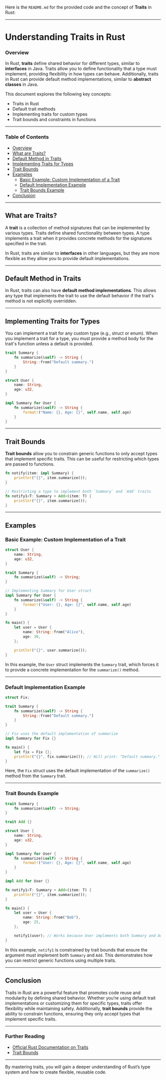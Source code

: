 Here is the `README.md` for the provided code and the concept of **Traits** in Rust:

---

# **Understanding Traits in Rust**

### **Overview**

In Rust, **traits** define shared behavior for different types, similar to **interfaces** in Java. Traits allow you to define functionality that a type must implement, providing flexibility in how types can behave. Additionally, traits in Rust can provide default method implementations, similar to **abstract classes** in Java.

This document explores the following key concepts:
- Traits in Rust
- Default trait methods
- Implementing traits for custom types
- Trait bounds and constraints in functions

---

### **Table of Contents**
- [Overview](#overview)
- [What are Traits?](#what-are-traits)
- [Default Method in Traits](#default-method-in-traits)
- [Implementing Traits for Types](#implementing-traits-for-types)
- [Trait Bounds](#trait-bounds)
- [Examples](#examples)
  - [Basic Example: Custom Implementation of a Trait](#basic-example-custom-implementation-of-a-trait)
  - [Default Implementation Example](#default-implementation-example)
  - [Trait Bounds Example](#trait-bounds-example)
- [Conclusion](#conclusion)

---

## **What are Traits?**

A **trait** is a collection of method signatures that can be implemented by various types. Traits define shared functionality between types. A type implements a trait when it provides concrete methods for the signatures specified in the trait.

In Rust, traits are similar to **interfaces** in other languages, but they are more flexible as they allow you to provide default implementations.

---

## **Default Method in Traits**

In Rust, traits can also have **default method implementations**. This allows any type that implements the trait to use the default behavior if the trait's method is not explicitly overridden.

---

## **Implementing Traits for Types**

You can implement a trait for any custom type (e.g., struct or enum). When you implement a trait for a type, you must provide a method body for the trait's function unless a default is provided.

```rust
trait Summary {
    fn summarize(&self) -> String {
        String::from("Default summary.")
    }
}

struct User {
    name: String,
    age: u32,
}

impl Summary for User {
    fn summarize(&self) -> String {
        format!("Name: {}, Age: {}", self.name, self.age)
    }
}
```

---

## **Trait Bounds**

**Trait bounds** allow you to constrain generic functions to only accept types that implement specific traits. This can be useful for restricting which types are passed to functions.

```rust
fn notify(item: impl Summary) {
    println!("{}", item.summarize());
}

// Restricting a type to implement both `Summary` and `Add` traits
fn notify1<T: Summary + Add>(item: T) {
    println!("{}", item.summarize());
}
```

---

## **Examples**

### **Basic Example: Custom Implementation of a Trait**

```rust
struct User {
    name: String,
    age: u32,
}

trait Summary {
    fn summarize(&self) -> String;
}

// Implementing Summary for User struct
impl Summary for User {
    fn summarize(&self) -> String {
        format!("User: {}, Age: {}", self.name, self.age)
    }
}

fn main() {
    let user = User {
        name: String::from("Alice"),
        age: 30,
    };

    println!("{}", user.summarize());
}
```

In this example, the `User` struct implements the `Summary` trait, which forces it to provide a concrete implementation for the `summarize()` method.

---

### **Default Implementation Example**

```rust
struct Fix;

trait Summary {
    fn summarize(&self) -> String {
        String::from("Default summary.")
    }
}

// Fix uses the default implementation of summarize
impl Summary for Fix {}

fn main() {
    let fix = Fix {};
    println!("{}", fix.summarize()); // Will print: "Default summary."
}
```

Here, the `Fix` struct uses the default implementation of the `summarize()` method from the `Summary` trait.

---

### **Trait Bounds Example**

```rust
trait Summary {
    fn summarize(&self) -> String;
}

trait Add {}

struct User {
    name: String,
    age: u32,
}

impl Summary for User {
    fn summarize(&self) -> String {
        format!("User: {}, Age: {}", self.name, self.age)
    }
}

impl Add for User {}

fn notify1<T: Summary + Add>(item: T) {
    println!("{}", item.summarize());
}

fn main() {
    let user = User {
        name: String::from("Bob"),
        age: 25,
    };

    notify1(user); // Works because User implements both Summary and Add
}
```

In this example, `notify1` is constrained by trait bounds that ensure the argument must implement both `Summary` and `Add`. This demonstrates how you can restrict generic functions using multiple traits.

---

## **Conclusion**

Traits in Rust are a powerful feature that promotes code reuse and modularity by defining shared behavior. Whether you’re using default trait implementations or customizing them for specific types, traits offer flexibility while maintaining safety. Additionally, **trait bounds** provide the ability to constrain functions, ensuring they only accept types that implement specific traits.

---

### **Further Reading**
- [Official Rust Documentation on Traits](https://doc.rust-lang.org/book/ch10-02-traits.html)
- [Trait Bounds](https://doc.rust-lang.org/book/ch10-02-traits.html#trait-bounds)

---

By mastering traits, you will gain a deeper understanding of Rust’s type system and how to create flexible, reusable code.